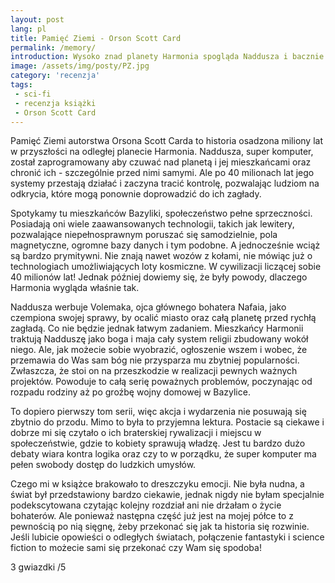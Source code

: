 ```yaml
---
layout: post
lang: pl
title: Pamięć Ziemi - Orson Scott Card
permalink: /memory/
introduction: Wysoko znad planety Harmonia spogląda Naddusza i bacznie obserwuje.
image: /assets/img/posty/PZ.jpg
category: 'recenzja'
tags:
 - sci-fi
 - recenzja książki
 - Orson Scott Card
---
```

Pamięć Ziemi autorstwa Orsona Scott Carda to historia osadzona miliony lat w przyszłości na odległej planecie Harmonia. Naddusza, super komputer, został zaprogramowany aby czuwać nad planetą i jej mieszkańcami oraz chronić ich - szczególnie przed nimi samymi. Ale po 40 milionach lat jego systemy przestają działać i zaczyna tracić kontrolę, pozwalając ludziom na odkrycia, które mogą ponownie doprowadzić do ich zagłady.

Spotykamy tu mieszkańców Bazyliki, społeczeństwo pełne sprzeczności. Posiadają oni wiele zaawansowanych technologii, takich jak lewitery, pozwalające niepełnosprawnym poruszać się samodzielnie, pola magnetyczne, ogromne bazy danych i tym podobne. A jednocześnie wciąż są bardzo prymitywni. Nie znają nawet wozów z kołami, nie mówiąc już o technologiach umożliwiających loty kosmiczne. W cywilizacji liczącej sobie 40 milionów lat! Jednak później dowiemy się, że były powody, dlaczego Harmonia wygląda właśnie tak.

Naddusza werbuje Volemaka, ojca głównego bohatera Nafaia, jako czempiona swojej sprawy, by ocalić miasto oraz całą planetę przed rychłą zagładą. Co nie będzie jednak łatwym zadaniem. Mieszkańcy Harmonii traktują Nadduszę jako boga i maja cały system religii zbudowany wokół niego. Ale, jak możecie sobie wyobrazić, ogłoszenie wszem i wobec, że przemawia do Was sam bóg nie przysparza mu zbytniej popularności. Zwłaszcza, że stoi on na przeszkodzie w realizacji pewnych ważnych projektów. Powoduje to całą serię poważnych problemów, poczynając od rozpadu rodziny aż po groźbę wojny domowej w Bazylice.

To dopiero pierwszy tom serii, więc akcja i wydarzenia nie posuwają się zbytnio do przodu. Mimo to była to przyjemna lektura. Postacie są ciekawe i dobrze mi się czytało o ich braterskiej rywalizacji i miejscu w społeczeństwie, gdzie to kobiety sprawują władzę. Jest tu bardzo dużo debaty wiara kontra logika oraz czy to w porządku, że super komputer ma pełen swobody dostęp do ludzkich umysłów.

Czego mi w książce brakowało to dreszczyku emocji. Nie była nudna, a świat był przedstawiony bardzo ciekawie, jednak nigdy nie byłam specjalnie podekscytowana czytając kolejny rozdział ani nie drżałam o życie bohaterów. Ale ponieważ następna część już jest na mojej półce to z pewnością po nią sięgnę, żeby przekonać się jak ta historia się rozwinie. Jeśli lubicie opowieści o odległych światach, połączenie fantastyki i science fiction to możecie sami się przekonać czy Wam się spodoba!

3 gwiazdki /5
